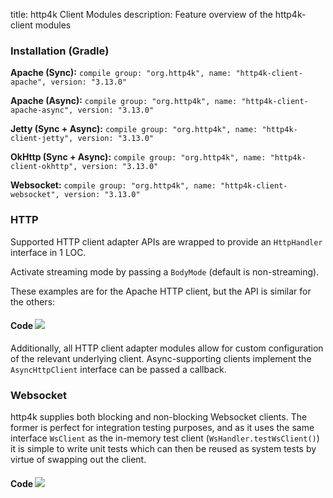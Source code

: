 title: http4k Client Modules
description: Feature overview of the http4k-client modules

### Installation (Gradle)
**Apache (Sync):** ```compile group: "org.http4k", name: "http4k-client-apache", version: "3.13.0"```

**Apache (Async):** ```compile group: "org.http4k", name: "http4k-client-apache-async", version: "3.13.0"```

**Jetty (Sync + Async):** ```compile group: "org.http4k", name: "http4k-client-jetty", version: "3.13.0"```

**OkHttp (Sync + Async):** ```compile group: "org.http4k", name: "http4k-client-okhttp", version: "3.13.0"```

**Websocket:** ```compile group: "org.http4k", name: "http4k-client-websocket", version: "3.13.0"```

### HTTP
Supported HTTP client adapter APIs are wrapped to provide an `HttpHandler` interface in 1 LOC.

Activate streaming mode by passing a `BodyMode` (default is non-streaming).

These examples are for the Apache HTTP client, but the API is similar for the others:

#### Code [<img class="octocat" src="/img/octocat-32.png"/>](https://github.com/http4k/http4k/blob/master/src/docs/guide/modules/clients/example_http.kt)
<script src="https://gist-it.appspot.com/https://github.com/http4k/http4k/blob/master/src/docs/guide/modules/clients/example_http.kt"></script>

Additionally, all HTTP client adapter modules allow for custom configuration of the relevant underlying client. Async-supporting clients implement the `AsyncHttpClient` interface can be passed a callback.

### Websocket
http4k supplies both blocking and non-blocking Websocket clients. The former is perfect for integration testing purposes, and as it uses the same interface `WsClient` as the in-memory test client (`WsHandler.testWsClient()`) it is simple to write unit tests which can then be reused as system tests by virtue of swapping out the client.

#### Code [<img class="octocat" src="/img/octocat-32.png"/>](https://github.com/http4k/http4k/blob/master/src/docs/guide/modules/clients/example_websocket.kt)
<script src="https://gist-it.appspot.com/https://github.com/http4k/http4k/blob/master/src/docs/guide/modules/clients/example_websocket.kt"></script>
